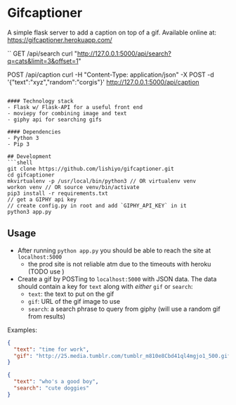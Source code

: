 # Gifcaptioner

A simple flask server to add a caption on top of a gif. Available online at: https://gifcaptioner.herokuapp.com/

``
GET /api/search
  curl "http://127.0.0.1:5000/api/search?q=cats&limit=3&offset=1"

POST /api/caption
  curl -H "Content-Type: application/json" -X POST -d '{"text":"xyz","random":"corgis"}' http://127.0.0.1:5000/api/caption

```

#### Technology stack
- Flask w/ Flask-API for a useful front end
- moviepy for combining image and text
- giphy api for searching gifs

#### Dependencies
- Python 3
- Pip 3

## Development
```shell
git clone https://github.com/lishiyo/gifcaptioner.git
cd gifcaptioner
mkvirtualenv -p /usr/local/bin/python3 // OR virtualenv venv
workon venv // OR source venv/bin/activate
pip3 install -r requirements.txt
// get a GIPHY api key
// create config.py in root and add `GIPHY_API_KEY` in it
python3 app.py
```

## Usage
- After running `python app.py` you should be able to reach the site at `localhost:5000`
  - the prod site is not reliable atm due to the timeouts with heroku (TODO use )
- Create a gif by POSTing to `localhost:5000` with JSON data. The data should contain a key for `text` along with *either* `gif` or `search`:
  - `text`: the text to put on the gif
  - `gif`: URL of the gif image to use
  - `search`: a search phrase to query from giphy (will use a random gif from results)
  
Examples:
```json
{
  "text": "time for work", 
  "gif": "http://25.media.tumblr.com/tumblr_m810e8Cbd41ql4mgjo1_500.gif"
}
```
```json
{
  "text": "who's a good boy", 
  "search": "cute doggies"
}
```

